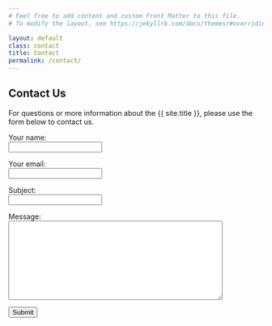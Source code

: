 ```yaml
---
# Feel free to add content and custom Front Matter to this file.
# To modify the layout, see https://jekyllrb.com/docs/themes/#overriding-theme-defaults

layout: default
class: contact
title: Contact
permalink: /contact/
---
```


<script src="{{ "/assets/js/jquery-3.4.1.min.js" | relative_url }}"></script>
<script type="text/javascript">var submitted=false;</script>
<script type="text/javascript">
$('#gform').on('submit', function(e) {
  $('#gform *').fadeOut(2000);
  $('#gform').prepend('Your submission has been processed...');
  });
</script>

<h2>Contact Us</h2>

<p>For questions or more information about the {{ site.title }}, please use the form below to contact us.</p>
<form name="gform" id="gform" enctype="text/plain" method="post" action="https://docs.google.com/forms/d/e/1FAIpQLSeAV6TIsbXg3dDpcEKiRfQH6eqqFRoFQl2ulQeerrppCRldRw/formResponse?" target="hidden_iframe" onsubmit="submitted=true;">
  <p>Your name:<br>
    <input class="span4" type="text" name="entry.1444497041" id="entry.1444497041"></p>

  <p>Your email:<br>
    <input class="span4" type="text" name="entry.1474335269" id="entry.1474335269"></p>

  <p>Subject:<br>
    <input class="span8" type="text" name="entry.1141066379" id="entry.1141066379"></p>

  <p>Message:<br>
    <textarea class="span8" name="entry.1316810993" id="entry.1316810993" rows="10" cols="50"></textarea></p>
  <p><input class="btn btn-primary btn-large" type="submit" value="Submit"></p>
</form>

<iframe name="hidden_iframe" id="hidden_iframe" style="display:none;" onload="if(submitted) {}"></iframe>

